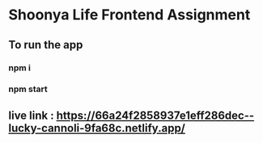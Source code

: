 # Shoonya Life Frontend Assignment
## To run the app
### npm i
### npm start

## live link : https://66a24f2858937e1eff286dec--lucky-cannoli-9fa68c.netlify.app/
